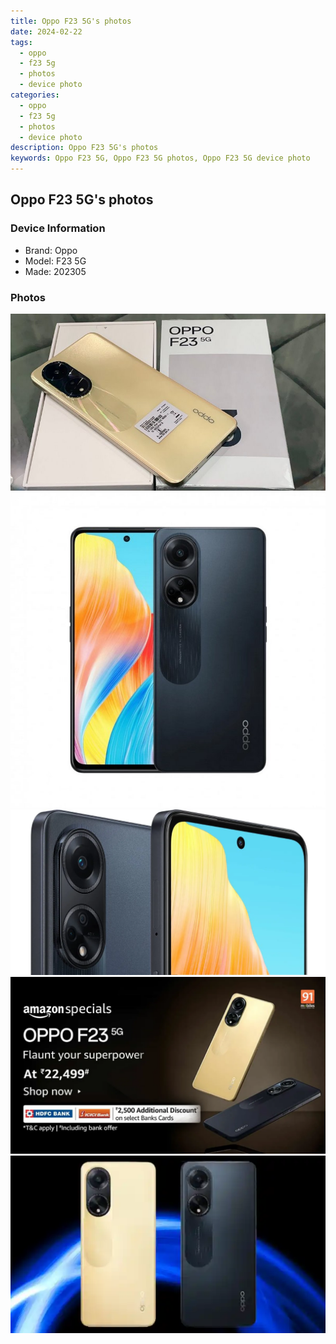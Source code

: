 ```yaml
---
title: Oppo F23 5G's photos
date: 2024-02-22
tags: 
  - oppo
  - f23 5g
  - photos
  - device photo
categories: 
  - oppo
  - f23 5g
  - photos
  - device photo
description: Oppo F23 5G's photos
keywords: Oppo F23 5G, Oppo F23 5G photos, Oppo F23 5G device photo
---
```


## Oppo F23 5G's photos

### Device Information

- Brand: Oppo
- Model: F23 5G
- Made: 202305

### Photos

![/images/best-assets/devices/oppo/oppo-f23-5g/1.jpg](/images/best-assets/devices/oppo/oppo-f23-5g/1.jpg)
![/images/best-assets/devices/oppo/oppo-f23-5g/2.jpg](/images/best-assets/devices/oppo/oppo-f23-5g/2.jpg)
![/images/best-assets/devices/oppo/oppo-f23-5g/3.jpg](/images/best-assets/devices/oppo/oppo-f23-5g/3.jpg)
![/images/best-assets/devices/oppo/oppo-f23-5g/4.jpg](/images/best-assets/devices/oppo/oppo-f23-5g/4.jpg)
![/images/best-assets/devices/oppo/oppo-f23-5g/5.jpg](/images/best-assets/devices/oppo/oppo-f23-5g/5.jpg)
